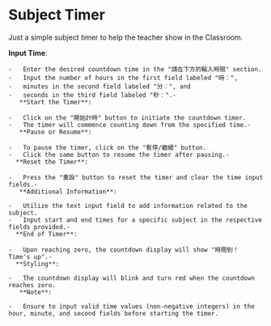 
# Subject Timer 

Just a simple subject timer to help the teacher show in the Classroom. 

 **Input Time**:

    -   Enter the desired countdown time in the "請在下方的輸入時間" section.
    -   Input the number of hours in the first field labeled "時︰",
    -   minutes in the second field labeled "分︰", and
    -   seconds in the third field labeled "秒︰".-
       **Start the Timer**:

    -   Click on the "開始計時" button to initiate the countdown timer.
    -   The timer will commence counting down from the specified time.-
       **Pause or Resume**:

    -   To pause the timer, click on the "暫停/繼續" button.
    -   Click the same button to resume the timer after pausing.-
      **Reset the Timer**:

    -   Press the "重設" button to reset the timer and clear the time input fields.-
       **Additional Information**:

    -   Utilize the text input field to add information related to the subject.
    -   Input start and end times for a specific subject in the respective fields provided.-
      **End of Timer**:

    -   Upon reaching zero, the countdown display will show "時間到！ Time's up".-
      **Styling**:

    -   The countdown display will blink and turn red when the countdown reaches zero.
       **Note**:

    -   Ensure to input valid time values (non-negative integers) in the hour, minute, and second fields before starting the timer.
